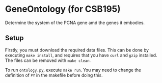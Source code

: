 # GeneOntology (for CSB195)
Determine the system of the PCNA gene amd the genes it embodies.

## Setup

Firstly, you must download the required data files. This can be done by executing `make install`, and requires that you have `curl` and `gzip` installed. The files can be removed with `make clean`.

To run `ontology.py`, execute `make run`. You may need to change the definition of `PY` in the makefile before doing this.
